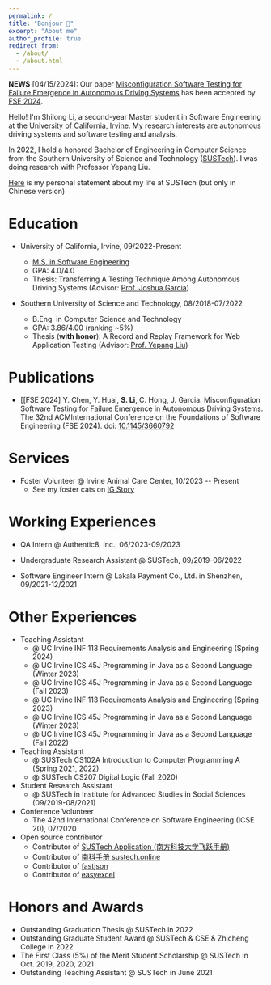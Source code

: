 ```yaml
---
permalink: /
title: "Bonjour 👋"
excerpt: "About me"
author_profile: true
redirect_from:
  - /about/
  - /about.html
---
```


**NEWS** [04/15/2024]: Our paper [Misconfiguration Software Testing for Failure Emergence in Autonomous Driving Systems](https://2024.esec-fse.org/details/fse-2024-research-papers/52/Misconfiguration-Software-Testing-for-Failure-Emergence-in-Autonomous-Driving-Systems) has been accepted by [FSE 2024](https://2024.esec-fse.org/).



Hello! I'm Shilong Li, a second-year Master student in Software Engineering at the [University of California, Irvine](https://uci.edu/). My research interests are autonomous driving systems and software testing and analysis.

In 2022, I hold a honored Bachelor of Engineering in Computer Science from the Southern University of Science and Technology ([SUSTech](https://www.sustech.edu.cn)). I was doing research with Professor Yepang Liu.


 [Here](https://mp.weixin.qq.com/s/Lqbi2fH1h-9IjZinAtjncg) is my personal statement about my life at SUSTech (but only in Chinese version)

# Education

- University of California, Irvine, 09/2022-Present
  - [M.S. in Software Engineering](https://www.informatics.uci.edu/grad/ms-software-engineering/)
  - GPA: 4.0/4.0
  - Thesis: Transferring A Testing Technique Among Autonomous Driving Systems (Advisor: [Prof. Joshua Garcia](https://jgarcia.ics.uci.edu/))

- Southern University of Science and Technology, 08/2018-07/2022
  - B.Eng. in Computer Science and Technology
  - GPA: 3.86/4.00 (ranking ~5%)
  - Thesis (**with honor**): A Record and Replay Framework for Web Application Testing (Advisor: [Prof. Yepang Liu](https://yepangliu.github.io))

# Publications

- [\[FSE 2024\] Y. Chen, Y. Huai, __S. Li__, C. Hong, J. Garcia. Misconfiguration Software Testing for Failure Emergence in Autonomous Driving Systems. The 32nd ACMInternational Conference on the Foundations of Software Engineering (FSE 2024). doi: [10.1145/3660792](https://2024.esec-fse.org/details/fse-2024-research-papers/52/Misconfiguration-Software-Testing-for-Failure-Emergence-in-Autonomous-Driving-Systems)

# Services

- Foster Volunteer @ Irvine Animal Care Center, 10/2023 -- Present
  - See my foster cats on [IG Story](https://instagram.com/_shilongli)

# Working Experiences

- QA Intern @ Authentic8, Inc., 06/2023-09/2023

- Undergraduate Research Assistant @ SUSTech, 09/2019-06/2022

- Software Engineer Intern @ Lakala Payment Co., Ltd. in Shenzhen, 09/2021-12/2021

# Other Experiences

- Teaching Assistant
  - @ UC Irvine INF 113 Requirements Analysis and Engineering (Spring 2024)
  - @ UC Irvine ICS 45J Programming in Java as a Second Language (Winter 2023)
  - @ UC Irvine ICS 45J Programming in Java as a Second Language (Fall 2023)
  - @ UC Irvine INF 113 Requirements Analysis and Engineering (Spring 2023)
  - @ UC Irvine ICS 45J Programming in Java as a Second Language (Winter 2023)
  - @ UC Irvine ICS 45J Programming in Java as a Second Language (Fall 2022)
- Teaching Assistant
  - @ SUSTech CS102A Introduction to Computer Programming A (Spring 2021, 2022)
  - @ SUSTech CS207 Digital Logic (Fall 2020)
- Student Research Assistant
  - @ SUSTech in Institute for Advanced Studies in Social Sciences (09/2019-08/2021)
- Conference Volunteer
  - The 42nd International Conference on Software Engineering (ICSE 20), 07/2020
- Open source contributor
  - Contributor of [SUSTech Application (南方科技大学飞跃手册)](https://sustech-application.com)
  - Contributor of [南科手册 sustech.online](https://sustech.online)
  - Contributor of [fastjson](https://github.com/alibaba/fastjson)
  - Contributor of [easyexcel](https://github.com/alibaba/easyexcel)

# Honors and Awards

- Outstanding Graduation Thesis @ SUSTech in 2022
- Outstanding Graduate Student Award @ SUSTech & CSE & Zhicheng College in 2022
- The First Class (5%) of the Merit Student Scholarship @ SUSTech in Oct. 2019, 2020, 2021
- Outstanding Teaching Assistant @ SUSTech in June 2021

